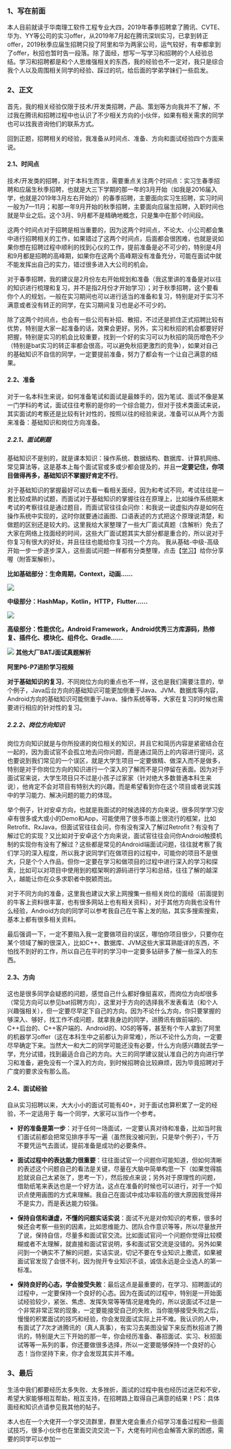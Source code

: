 

### 1、写在前面

本人目前就读于华南理工软件工程专业大四，2019年春季招聘拿了腾讯、CVTE、华为、YY等公司的实习offer，从2019年7月起在腾讯深圳实习，已拿到转正offer，2019秋季应届生招聘只投了阿里和华为两家公司，运气较好，有幸都拿到了offer，秋招也暂时告一段落。除了面经，想写一写学习和招聘的个人经验总结。学习和招聘都是和个人思维强相关的东西，我的经验也不一定对，我只是综合我个人以及周围相关同学的经验、踩过的坑，给后面的学弟学妹们一些启发。

### 2、正文

首先，我的相关经验仅限于技术/开发类招聘，产品、策划等方向我并不了解，不过我在腾讯和招聘过程中也认识了不少相关方向的小伙伴，如果有相关需求的同学也可以找我咨询他们的联系方式。

回到正题，招聘相关的经验，我准备从时间点、准备、方向和面试经验四个方面来说。

#### 2.1、时间点

技术/开发类的招聘，对于本科生而言，需要重点关注两个时间点：实习生春季招聘和应届生秋季招聘，也就是大三下学期的那一年的3月开始（如我是2016届入学，也就是2019年3月左右开始的）的春季招聘，主要面向实习生招聘，实习时间一般为7—11月；和那一年9月开始的秋季招聘，主要面向应届生招聘，入职时间也就是毕业之后。这个3月、9月都不是精确地概念，只是集中在那个时间段。

这两个时间点对于招聘是相当重要的，因为这两个时间点，不论大、小公司都会集中进行招聘相关的工作，如果错过了这两个时间点，后面都会很困难，也就是说如果你想在招聘过程中顺利的找到心仪的工作，提前准备是必不可少的，特别是4月和9月都是招聘的高峰期，如果你在这两个高峰期没有准备充分，可能在面试中就不能发挥出自己的实力，错过很多进入大公司的机会。

对于春季招聘，我的建议是2月份左右开始规划和准备（我这里讲的准备是对以往的知识进行梳理和复习，并不是指2月份才开始学习）；对于秋季招聘，这个要看你个人的规划，一般在实习期间也可以进行适当的准备和复习，特别是对于实习不满意或者没有转正的同学，在实习期间复习也是必不可少的。

除了这两个时间点，也会有一些公司有补招、散招，不过还是抓住正式招聘比较有优势，特别是大家一起准备的话，效果会更好。另外，实习和秋招的机会都要好好把握，特别是实习的机会比较重要，找到一个好的实习可以为秋招的简历增色不少（特别是bat实习的转正率都会很高，可以避免秋招更激烈的竞争），如果对自己的基础知识不自信的同学，一定要提前准备，努力了都会有一个让自己满意的结果。

#### 2.2、准备

对于一名本科生来说，如何准备笔试和面试是最棘手的，因为笔试、面试不像是某一门学科的考试，面试往往考察的是你的一个综合能力，但对于技术类面试来说，其实面试的考察还是比较有针对性的，按照以往的经验来说，准备可以从两个方面来准备：基础知识和岗位方向准备。

##### 2.2.1、面试刷题

基础知识不是别的，就是课本知识：操作系统、数据结构、数据库、计算机网络、常见算法等，这是基本上每个面试官或多或少都会提及的，并且**一定要记住，你项目做得再多，基础知识不掌握好肯定不行**。

对于基础知识的掌握最好可以去看一看相关面经，因为和考试不同，考试往往是一套比较成熟的试题，而面试对于基础知识的掌握往往在原理上，比如操作系统期末考试的考察往往是通过题目，而面试官往往会问你：和我说一说虚拟内存是如何在操作系统中实现的，这时你就要通过画图、口语表述的方式把这个原理说清楚，和做题的区别还是较大的。这里我给大家整理了一些大厂面试真题（含解析）免去了大家在网络上找面经的时间，这些大厂面试题其实大部分都是重合的，所以说对于你复习有很大的好处，并且往往也能给你复习找一个方向。
我从基础-中级-高级开始一步一步逐步深入，这些面试问题一样都有分类整理，点击【[学习](https://shimo.im/docs/QVGDhCjVKvQ6r6TJ)】给你分享喔（附答案解析）。

**比如基础部分：生命周期，Context，动画......**

![](https://upload-images.jianshu.io/upload_images/23087078-db9b5a8e218e6d83.png?imageMogr2/auto-orient/strip|imageView2/2/w/1200/format/webp)

**中级部分：HashMap，Kotlin，HTTP，Flutter......**

![](https://upload-images.jianshu.io/upload_images/23087078-9f4555cb44a188ae.png?imageMogr2/auto-orient/strip|imageView2/2/w/1200/format/webp)

**高级部分：性能优化，Android Framework，Android优秀三方库源码，热修复、插件化、模块化、组件化、Gradle......**

![](https://upload-images.jianshu.io/upload_images/23087078-aef0bdd815d1382c.png?imageMogr2/auto-orient/strip|imageView2/2/w/1200/format/webp)
**其他大厂BATJ面试真题解析**

**阿里P6-P7进阶学习视频**


**对于基础知识的复习**，不同岗位方向的重点也不一样，这也是我们需要注意的，举个例子，Java后台方向的基础知识可能更加侧重于Java、JVM、数据库等内容，Android方向的基础知识可能侧重于Java、操作系统等等，大家在复习的时候也需要进行相应的针对性的复习。

##### 2.2.2、岗位方向知识

岗位方向知识就是与你所投递的岗位相关的知识，并且它和简历内容是紧密结合在一起的，因为面试官不会孤立地去问你问题，而是通过简历上的内容进行提问，这也要说到我们常见的一个误区，就是大学生项目一定要做精、做深入而不是做多，特别是对于你岗位方向的知识进行一个深入的了解而不是只停留在表面。因为对于面试官来说，大学生项目只不过是小孩子过家家（针对绝大多数普通本科生来说），他肯定不会对项目有特别大的兴趣，而是希望看到你在这个项目或者说实践中的学习能力、解决问题的能力的体现。

举个例子，针对安卓方向，也就是我面试的时候选择的方向来说，很多同学学习安卓有很多或大或小的Demo和App，可能使用了很多市面上很流行的框架，比如Retrofit、RxJava，但面试官往往会问，你有没有深入了解过Retrofit？有没有了解过它的实现？又比如对于安卓这个方向来说，面试官往往会问你Android触摸机制的实现你有没有了解过？这些都是常见的Android端面试问题，往往就考察了我们学习的深入程度，所以我才说同学们在做项目的过程中，可能你的项目不是很大，只是个个人作品，但你一定要在学习和做项目的过程中进行深入的学习和探索，比如可以对项目中使用到的框架啊的源码进行学习和总结，往往了解的越深入，越能让你在众多求职者中脱颖而出。

对于不同方向的准备，这里我也建议大家上网搜集一些相关岗位的面经（前面提到的牛客上资料很丰富，也有很多网站上也有相关资料），对于其他方向我也没有什么经验，Android方向的同学可以参考我自己在牛客上发的贴，其实多搜索搜索，基本上都有很多相关资料。

最后强调一下，一定不要陷入我一定要做项目的误区，哪怕你项目很少，只要你在某个领域了解的很深入，比如C++、数据库、JVM这些大家耳熟能详的东西，不怕找不到好的工作，所以自己在平时的学习中一定要多钻研多了解一些深入的东西。

#### 2.3、方向

这也是很多同学会疑惑的问题，感觉自己什么都好像挺喜欢，而岗位方向却很多（常见方向可以参见bat招聘方向），这里对于方向的选择我不发表看法（和个人兴趣强相关），但一定要尽早定下自己的方向，因为不论什么方向，你只要掌握的够深入、够好，找工作不成问题，就拿我身边的同学，进腾讯有做前端的、C++后台的、C++客户端的、Android的、IOS的等等，甚至有个牛人拿到了阿里的机器学习offer（这在本科生中之前都认为非常难），所以不论什么方向，一定要尽早确定下来。当然大一和大二的同学可能还没有必要，什么方向感兴趣就去学一学，充分试错，找到最适合自己的方向。大三的同学建议就认准自己的方向进行学习和准备，避免没有一个深入的方向，到时候招聘会比较麻烦，因为毕竟招聘对于广度的要求没有那么高。

#### 2.4、面试经验

自从实习招聘以来，大大小小的面试可能有40+，对于面试也算积累了一定的经验，不一定适用于 每一个同学，大家可以当作一个参考。

*   **好的准备是第一步**：对于任何一场面试，一定要认真对待和准备，比如当时我们面试前都会把常见排序手写一遍（虽然我没被问到，只是举个例子），千万不要凭运气去面试，提前准备是成功的必要条件。

*   **面试过程中的表达能力很重要**：往往面试官一个问题你可能知道，但如何清晰的表述这个问题自己的看法是关键，尽量在大脑中简单构思一下（如果觉得尴尬就说自己太紧张了，思考一下），然后按点来说；另外对于原理性的问题，借助纸笔来表达也是一个好方法，这点在准备的时候也可以进行，对于一个知识点使用画图的方式来理解。我自己在面试中成功率较高的很大原因我觉得并不是实力，而是表达能力较强。

*   **保持自信和谦虚，不懂的问题实话实说**：面试不光是对你知识的考察，很多时候还会考察一些别的因素，比如思维能力、团队合作意识等等，所以尽量放开了说，保持自信，尽量多和面试官交流。比如面试官问一个问题你觉得比较模糊或者不太理解，就直接和面试官说明，多和面试官交流是没错的。另外如果问到一个确实不了解的问题，实话实说，切记不要在专业知识上撒谎，如果被面试官发现了会很不利，因为抛开专业知识不谈，诚信永远是企业选人的第一标准。

*   **保持良好的心态，学会接受失败**：最后这点是最重要的，在学习、招聘面试的过程中，一定要保持一个良好的心态。因为在面试的过程中，特别是一开始面试经验较少，紧张、焦虑、发挥失常等等情况是难免的，所以说面试不过是一个非常非常正常的现象，一定要能接受自己的失败，当你能够接受失败之后，慢慢的积累面试的技巧和经验，你会发现面试实际上并不难。我认识的人中，有面试了7次才进腾讯的（真人真事），有实习去美图没留下来反而秋招进了腾讯的，特别是大三下开始的那一年，你会经历准备、春招面试、实习、秋招面试等等一系列的事，你还要做很多选择，所以一定要能够保持一个良好的心态！当你坚持下来，你才会发现其实并不难。

 ### 3、最后

生活中我们都要经历太多失败、太多挫折，面试的过程中我也经历过迷茫和不安，希望大家能够相互帮助，相互支持，在招聘路上取得自己满意的结果！PS：具体面经和知识点请参见我其他的帖子。

本人也在一个大佬开一个学交流群里，群里大佬会重点介绍学习准备过程和一些面试技巧，很多小伙伴也在里面交流交流一下，大佬有时间也会解答大家的困惑，需要的同学可以参加一


